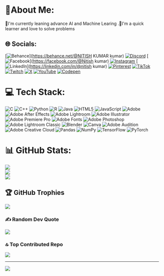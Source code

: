 # 📍About Me:
💽I'm currently leaning advance AI and Machine Learing .📖I'm a quick learner and love to solve problems 


## 🌐 Socials:
[![Behance](https://img.shields.io/badge/Behance-1769ff?logo=behance&logoColor=white)](https://behance.net/@NITISH KUMAR kumar) [![Discord](https://img.shields.io/badge/Discord-%237289DA.svg?logo=discord&logoColor=white)](https://discord.gg/nitish_kj15) [![Facebook](https://img.shields.io/badge/Facebook-%231877F2.svg?logo=Facebook&logoColor=white)](https://facebook.com/@Nitish kumar) [![Instagram](https://img.shields.io/badge/Instagram-%23E4405F.svg?logo=Instagram&logoColor=white)](https://instagram.com/@nitish_nk.02) [![LinkedIn](https://img.shields.io/badge/LinkedIn-%230077B5.svg?logo=linkedin&logoColor=white)](https://linkedin.com/in/@nitish kumar) [![Pinterest](https://img.shields.io/badge/Pinterest-%23E60023.svg?logo=Pinterest&logoColor=white)](https://pinterest.com/@nitishpramesh) [![TikTok](https://img.shields.io/badge/TikTok-%23000000.svg?logo=TikTok&logoColor=white)](https://tiktok.com/@@nitish02nk) [![Twitch](https://img.shields.io/badge/Twitch-%239146FF.svg?logo=Twitch&logoColor=white)](https://twitch.tv/@nitish_kj15) [![X](https://img.shields.io/badge/X-black.svg?logo=X&logoColor=white)](https://x.com/@nitish_nk02) [![YouTube](https://img.shields.io/badge/YouTube-%23FF0000.svg?logo=YouTube&logoColor=white)](https://youtube.com/@@nitish_nk) [![Codepen](https://img.shields.io/badge/Codepen-000000?style=for-the-badge&logo=codepen&logoColor=white)](https://codepen.io/@nitishNK02) 

# 💻 Tech Stack:
![C](https://img.shields.io/badge/c-%2300599C.svg?style=for-the-badge&logo=c&logoColor=white) ![C++](https://img.shields.io/badge/c++-%2300599C.svg?style=for-the-badge&logo=c%2B%2B&logoColor=white) ![Python](https://img.shields.io/badge/python-3670A0?style=for-the-badge&logo=python&logoColor=ffdd54) ![R](https://img.shields.io/badge/r-%23276DC3.svg?style=for-the-badge&logo=r&logoColor=white) ![Java](https://img.shields.io/badge/java-%23ED8B00.svg?style=for-the-badge&logo=openjdk&logoColor=white) ![HTML5](https://img.shields.io/badge/html5-%23E34F26.svg?style=for-the-badge&logo=html5&logoColor=white) ![JavaScript](https://img.shields.io/badge/javascript-%23323330.svg?style=for-the-badge&logo=javascript&logoColor=%23F7DF1E) ![Adobe](https://img.shields.io/badge/adobe-%23FF0000.svg?style=for-the-badge&logo=adobe&logoColor=white) ![Adobe After Effects](https://img.shields.io/badge/Adobe%20After%20Effects-9999FF.svg?style=for-the-badge&logo=Adobe%20After%20Effects&logoColor=white) ![Adobe Lightroom](https://img.shields.io/badge/Adobe%20Lightroom-31A8FF.svg?style=for-the-badge&logo=Adobe%20Lightroom&logoColor=white) ![Adobe Illustrator](https://img.shields.io/badge/adobe%20illustrator-%23FF9A00.svg?style=for-the-badge&logo=adobe%20illustrator&logoColor=white) ![Adobe Premiere Pro](https://img.shields.io/badge/Adobe%20Premiere%20Pro-9999FF.svg?style=for-the-badge&logo=Adobe%20Premiere%20Pro&logoColor=white) ![Adobe Fonts](https://img.shields.io/badge/Adobe%20Fonts-000B1D.svg?style=for-the-badge&logo=Adobe%20Fonts&logoColor=white) ![Adobe Photoshop](https://img.shields.io/badge/adobe%20photoshop-%2331A8FF.svg?style=for-the-badge&logo=adobe%20photoshop&logoColor=white) ![Adobe Lightroom Classic](https://img.shields.io/badge/Adobe%20Lightroom%20Classic-31A8FF.svg?style=for-the-badge&logo=Adobe%20Lightroom%20Classic&logoColor=white) ![Blender](https://img.shields.io/badge/blender-%23F5792A.svg?style=for-the-badge&logo=blender&logoColor=white) ![Canva](https://img.shields.io/badge/Canva-%2300C4CC.svg?style=for-the-badge&logo=Canva&logoColor=white) ![Adobe Audition](https://img.shields.io/badge/Adobe%20Audition-9999FF.svg?style=for-the-badge&logo=Adobe%20Audition&logoColor=white) ![Adobe Creative Cloud](https://img.shields.io/badge/Adobe%20Creative%20Cloud-DA1F26.svg?style=for-the-badge&logo=Adobe%20Creative%20Cloud&logoColor=white) ![Pandas](https://img.shields.io/badge/pandas-%23150458.svg?style=for-the-badge&logo=pandas&logoColor=white) ![NumPy](https://img.shields.io/badge/numpy-%23013243.svg?style=for-the-badge&logo=numpy&logoColor=white) ![TensorFlow](https://img.shields.io/badge/TensorFlow-%23FF6F00.svg?style=for-the-badge&logo=TensorFlow&logoColor=white) ![PyTorch](https://img.shields.io/badge/PyTorch-%23EE4C2C.svg?style=for-the-badge&logo=PyTorch&logoColor=white)
# 📊 GitHub Stats:
![](https://github-readme-stats.vercel.app/api?username=nitishNK02&theme=dark&hide_border=false&include_all_commits=false&count_private=false)<br/>
![](https://github-readme-streak-stats.herokuapp.com/?user=nitishNK02&theme=dark&hide_border=false)<br/>
![](https://github-readme-stats.vercel.app/api/top-langs/?username=nitishNK02&theme=dark&hide_border=false&include_all_commits=false&count_private=false&layout=compact)

## 🏆 GitHub Trophies
![](https://github-profile-trophy.vercel.app/?username=nitishNK02&theme=radical&no-frame=false&no-bg=true&margin-w=4)

### ✍️ Random Dev Quote
![](https://quotes-github-readme.vercel.app/api?type=horizontal&theme=radical)

### 🔝 Top Contributed Repo
![](https://github-contributor-stats.vercel.app/api?username=nitishNK02&limit=5&theme=dark&combine_all_yearly_contributions=true)

---
[![](https://visitcount.itsvg.in/api?id=nitishNK02&icon=0&color=0)](https://visitcount.itsvg.in)

<!-- Proudly created with GPRM ( https://gprm.itsvg.in ) -->

